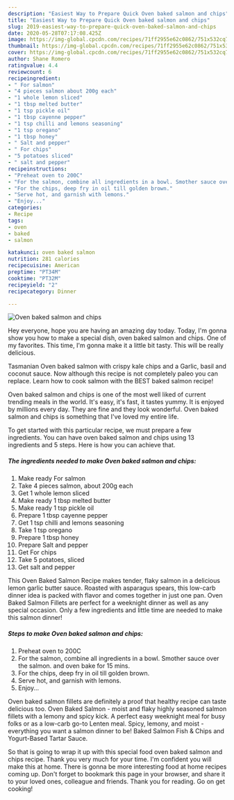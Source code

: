 ```yaml
---
description: "Easiest Way to Prepare Quick Oven baked salmon and chips"
title: "Easiest Way to Prepare Quick Oven baked salmon and chips"
slug: 2019-easiest-way-to-prepare-quick-oven-baked-salmon-and-chips
date: 2020-05-28T07:17:08.425Z
image: https://img-global.cpcdn.com/recipes/71ff2955e62c0862/751x532cq70/oven-baked-salmon-and-chips-recipe-main-photo.jpg
thumbnail: https://img-global.cpcdn.com/recipes/71ff2955e62c0862/751x532cq70/oven-baked-salmon-and-chips-recipe-main-photo.jpg
cover: https://img-global.cpcdn.com/recipes/71ff2955e62c0862/751x532cq70/oven-baked-salmon-and-chips-recipe-main-photo.jpg
author: Shane Romero
ratingvalue: 4.4
reviewcount: 6
recipeingredient:
- " For salmon"
- "4 pieces salmon about 200g each"
- "1 whole lemon sliced"
- "1 tbsp melted butter"
- "1 tsp pickle oil"
- "1 tbsp cayenne pepper"
- "1 tsp chilli and lemons seasoning"
- "1 tsp oregano"
- "1 tbsp honey"
- " Salt and pepper"
- " For chips"
- "5 potatoes sliced"
- " salt and pepper"
recipeinstructions:
- "Preheat oven to 200C"
- "For the salmon, combine all ingredients in a bowl. Smother sauce over the salmon. and oven bake for 15 mins."
- "For the chips, deep fry in oil till golden brown."
- "Serve hot, and garnish with lemons."
- "Enjoy..."
categories:
- Recipe
tags:
- oven
- baked
- salmon

katakunci: oven baked salmon 
nutrition: 281 calories
recipecuisine: American
preptime: "PT34M"
cooktime: "PT32M"
recipeyield: "2"
recipecategory: Dinner

---
```



![Oven baked salmon and chips](https://img-global.cpcdn.com/recipes/71ff2955e62c0862/751x532cq70/oven-baked-salmon-and-chips-recipe-main-photo.jpg)

Hey everyone, hope you are having an amazing day today. Today, I'm gonna show you how to make a special dish, oven baked salmon and chips. One of my favorites. This time, I'm gonna make it a little bit tasty. This will be really delicious.

Tasmanian Oven baked salmon with crispy kale chips and a Garlic, basil and coconut sauce. Now although this recipe is not completely paleo you can replace. Learn how to cook salmon with the BEST baked salmon recipe!

Oven baked salmon and chips is one of the most well liked of current trending meals in the world. It's easy, it's fast, it tastes yummy. It is enjoyed by millions every day. They are fine and they look wonderful. Oven baked salmon and chips is something that I've loved my entire life.


To get started with this particular recipe, we must prepare a few ingredients. You can have oven baked salmon and chips using 13 ingredients and 5 steps. Here is how you can achieve that.

<!--inarticleads1-->

##### The ingredients needed to make Oven baked salmon and chips:

1. Make ready  For salmon
1. Take 4 pieces salmon, about 200g each
1. Get 1 whole lemon sliced
1. Make ready 1 tbsp melted butter
1. Make ready 1 tsp pickle oil
1. Prepare 1 tbsp cayenne pepper
1. Get 1 tsp chilli and lemons seasoning
1. Take 1 tsp oregano
1. Prepare 1 tbsp honey
1. Prepare  Salt and pepper
1. Get  For chips
1. Take 5 potatoes, sliced
1. Get  salt and pepper


This Oven Baked Salmon Recipe makes tender, flaky salmon in a delicious lemon garlic butter sauce. Roasted with asparagus spears, this low-carb dinner idea is packed with flavor and comes together in just one pan. Oven Baked Salmon Fillets are perfect for a weeknight dinner as well as any special occasion. Only a few ingredients and little time are needed to make this salmon dinner! 

<!--inarticleads2-->

##### Steps to make Oven baked salmon and chips:

1. Preheat oven to 200C
1. For the salmon, combine all ingredients in a bowl. Smother sauce over the salmon. and oven bake for 15 mins.
1. For the chips, deep fry in oil till golden brown.
1. Serve hot, and garnish with lemons.
1. Enjoy...


Oven baked salmon fillets are definitely a proof that healthy recipe can taste delicious too. Oven Baked Salmon - moist and flaky highly seasoned salmon fillets with a lemony and spicy kick. A perfect easy weeknight meal for busy folks or as a low-carb go-to Lenten meal. Spicy, lemony, and moist - everything you want a salmon dinner to be! Baked Salmon Fish &amp; Chips and Yogurt-Based Tartar Sauce. 

So that is going to wrap it up with this special food oven baked salmon and chips recipe. Thank you very much for your time. I'm confident you will make this at home. There is gonna be more interesting food at home recipes coming up. Don't forget to bookmark this page in your browser, and share it to your loved ones, colleague and friends. Thank you for reading. Go on get cooking!
